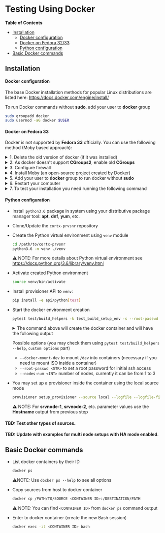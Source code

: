 # Testing Using Docker

**Table of Contents**

- [Installation](#Installation)
  - [Docker configuration](#docker-configuration)
  - [Docker on Fedora 32/33](#docker-on-fedora-33)
  - [Python configuration](#python-configuration)
- [Basic Docker commands](#basic-docker-commands)    


## Installation

#### Docker configuration

The base Docker installation methods for popular Linux distributions are listed here:
	https://docs.docker.com/engine/install/

To run Docker commands without **sudo**, add your user to **docker** group

```bash
sudo groupadd docker
sudo usermod -aG docker $USER
```

#### Docker on Fedora 33

Docker is not supported by **Fedora 33** officially. You can use the following method (Moby based approach):

<details>
<summary>1. Delete the old version of docker (if it was installed)</summary>

```bash
sudo dnf remove docker-*
sudo dnf config-manager --disable docker-*
```
</details>


<details>
<summary>2. As docker doesn't support <strong>CGroups2</strong>, enable old <strong>CGroups</strong>
</summary>

```bash
sudo grubby --update-kernel=ALL --args="systemd.unified_cgroup_hierarchy=0"
```
</details>


<details>
<summary>3. Configure firewall</summary>

```bash
sudo firewall-cmd --permanent --zone=trusted --add-interface=docker0
sudo firewall-cmd --permanent --zone=FedoraWorkstation --add-masquerade
```
</details>


<details>
<summary>4. Install Moby (an open-source project created by Docker)</summary>

   ```bash
   sudo dnf install moby-engine docker-compose
   sudo systemctl enable docker
   ```
</details>


<details>
<summary>5. Add your user to <strong>docker</strong> group to run docker without <strong>sudo</strong></summary>

```bash
sudo groupadd docker
sudo usermod -aG docker $USER
```
</details>


<details>
<summary>6. Restart your computer</summary>

```bash
sudo reboot
```
</details>


<details>
<summary>7. To test your installation you need running the following command</summary>

```bash
sudo docker run hello-world
```
</details>

#### Python configuration

- Install `python3.6` package in system using your distributive package manager tool: **apt**, **dnf**, **yum**, etc.

- Clone/Update the `cortx-prvsnr` repository

- Create the Python virtual environment using `venv` module

  ```bash
  cd /path/to/cortx-prvsnr
  python3.6 -m venv ./venv
  ```

  :warning: NOTE: For more details about Python virtual environment see
  https://docs.python.org/3.6/library/venv.html

- Activate created Python environment

  ```bash
  source venv/bin/activate
  ```

- Install provisioner API to `venv`: 

  ```bash
  pip install -e api/python[test]
  ```

- Start the docker environment creation

  ```bash
  pytest test/build_helpers -k test_build_setup_env -s --root-passwd root --nodes-num 1
  ```

  <details>
  <summary>The command above will create the docker container and will have the following output</summary>
    
  ```
    ========================================================================================= test session starts ==========================================================================================
    platform linux -- Python 3.6.13, pytest-5.1.1, py-1.10.0, pluggy-0.13.1
    rootdir: /home/fdmitry/Work/cortx-prvsnr, inifile: pytest.ini
    plugins: timeout-1.3.4, testinfra-3.1.0, mock-3.1.0, xdist-1.29.0, forked-1.3.0
    timeout: 7200.0s
    timeout method: signal
    timeout func_only: False
    collected 1 item                                                                                                                                                                                       
    
    test/build_helpers/test_build_env.py::test_build_setup_env Host srvnode-1
      Hostname 172.17.0.2
      Port 22
      User root
      UserKnownHostsFile /dev/null
      StrictHostKeyChecking no
      IdentityFile /tmp/pytest-of-fdmitry/pytest-10/id_rsa.test
      IdentitiesOnly yes
      LogLevel FATAL
    
    ```
  </details>

    Possible options (you may check them using `pytest test/build_helpers --help`, `custom options` part)
    - `--docker-mount-dev` to mount `/dev` into containers (necessary if you need to mount ISO inside a container)
    - `--root-passwd <STR>` to set a root password for initial ssh access
    - `--nodes-num <INT>` number of nodes, currently it can be from 1 to 3


- You may set up a provisioner inside the container using the local source mode

  ```bash
  provisioner setup_provisioner --source local --logfile --logfile-filename ./setup.log --console-formatter full srvnode-1:172.17.0.2
  ```

  **:warning:** NOTE: For **srvnode-1**, **srvnode-2**, etc. parameter values use the **Hostname** output from previous step

#### TBD: Test other types of sources.
#### TBD: Update with examples for multi node setups with HA mode enabled.

## Basic Docker commands

* List docker containers by their ID

  ```bash
  docker ps
  ```

  :warning:NOTE: Use `docker ps --help`  to see all options

* Copy sources from host to docker container

  ```bash
  docker cp /PATH/TO/SOURCE <CONTAINER ID>:/DESTINATION/PATH
  ```

  :warning: NOTE: You can find `<CONTAINER ID>` from `docker ps` command output

* Enter to docker container (create the new Bash session)

  ```bash
  docker exec -it <CONTAINER ID> bash
  ```